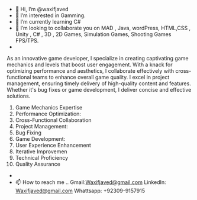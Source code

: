 - 👋 Hi, I’m @waxifjaved
- 👀 I’m interested in Gamming.
- 🌱 I’m currently learning C#
- 💞️ I’m looking to collaborate you on MAD , Java, wordPress, HTML,CSS , Unity , C# , 3D , 2D Games, Simulation Games, Shooting Games FPS/TPS.
- 
As an innovative game developer, I specialize in creating captivating game mechanics and levels that boost user engagement. With a knack for optimizing performance and aesthetics, I collaborate effectively with cross-functional teams to enhance overall game quality. I excel in project management, ensuring timely delivery of high-quality content and features. Whether it's bug fixes or game development, I deliver concise and effective solutions.

1. Game Mechanics Expertise
2. Performance Optimization:
3. Cross-Functional Collaboration
4. Project Management:
5. Bug Fixing
6. Game Development:
7. User Experience Enhancement
8. Iterative Improvemen
9. Technical Proficiency
10. Quality Assurance

- 
- 📫 How to reach me ..
Gmail:Waxifjaved@gmail.com
LinkedIn: Waxifjaved@gmail.com
Whattsapp: +92309-9157915


<!---
waxifjaved/waxifjaved is a ✨ special ✨ repository because its `README.md` (this file) appears on your GitHub profile.
You can click the Preview link to take a look at your changes.
--->
